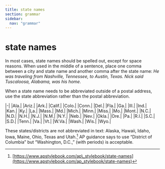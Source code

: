 ```yaml
---
title: state names
section: grammar
sidebar:
  nav: "grammar"
---
```

# state names

In most cases, state names should be spelled out, except for space reasons. When used in the middle of a sentence, place one comma between a city and state name and another comma after the state name: _He was traveling from Nashville, Tennessee, to Austin, Texas._ _Nick said Tuscaloosa, Alabama, was his home._

When a state name needs to be abbreviated outside of a postal address, use the state abbreviation rather than the postal abbreviation.

|-|
|Ala.|
|Ariz.|
|Ark.|
|Calif.|
|Colo.|
|Conn.|
|Del.|
|Fla.|
|Ga.|
|Ill.|
|Ind.|
|Kan.|
|Ky.|
|La.|
|Mass.|
|Md.|
|Mich.|
|Minn.|
|Miss.|
|Mo.|
|Mont.|
|N.C.|
|N.D.|
|N.H.|
|N.J.|
|N.M.|
|N.Y.|
|Neb.|
|Nev.|
|Okla.|
|Ore.|
|Pa.|
|R.I.|
|S.C.|
|S.D.|
|Tenn.|
|Va.|
|Vt.|
|W.Va.|
|Wash.|
|Wis.|
|Wyo.|

These states/districts are not abbreviated in text: Alaska, Hawaii, Idaho, Iowa, Maine, Ohio, Texas and Utah.[^19] AP guidance says to use “District of Columbia” but “Washington, D.C.,” (with periods) is acceptable.

[^19]: [https://www.apstylebook.com/ap\_stylebook/state-names](https://www.apstylebook.com/ap_stylebook/state-names)
